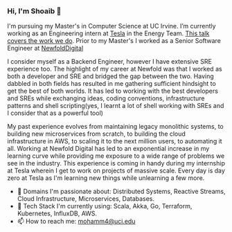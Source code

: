 ### Hi, I'm Shoaib 👋

I'm pursuing my Master's in Computer Science at UC Irvine. I’m currently working as an Engineering intern at [Tesla](https://www.tesla.com/energy) in the Energy Team. [This talk covers the work we do](https://www.infoq.com/presentations/tesla-vpp/). Prior to my Master's I worked as a Senior Software Engineer at [NewfoldDigital](https://newfold.com/)

I consider myself as a Backend Engineer, however I have extensive SRE experience too. The highlight of my career at Newfold was that I worked as both a developer and SRE and bridged the gap between the two. Having dabbled in both fields has resulted in me gathering sufficient hindsight to get the best of both worlds. It has led to working with the best developers and SREs while exchanging ideas, coding conventions, infrastructure patterns and shell scripting(yes, I learnt a lot of shell working with SREs and I consider that as a powerful tool)

My past experience evolves from maintaining legacy monolithic systems, to building new microservices from scratch, to building the cloud infrastructure in AWS, to scaling it to the next million users, to automating it all. Working at Newfold Digital has led to an exponential increase in my learning curve while providing me exposure to a wide range of problems we see in the industry. This experience is coming in handy during my internship at Tesla wherein I get to work on projects of massive scale. Every day is day zero at Tesla as I'm learning new things while unlearning a few more. 


- 🔭 Domains I'm passionate about: Distributed Systems, Reactive Streams, Cloud Infrastructure, Microservices, Databases.
- 🌱 Tech Stack I'm currently using: Scala, Akka, Go, Terraform, Kubernetes, InfluxDB, AWS.
- 📫 How to reach me: mohamm4@uci.edu
<!--
**MohammedShoaib/MohammedShoaib** is a ✨ _special_ ✨ repository because its `README.md` (this file) appears on your GitHub profile.

Here are some ideas to get you started:

- 🔭 I’m currently working on ...
- 🌱 I’m currently learning ...
- 👯 I’m looking to collaborate on ...
- 🤔 I’m looking for help with ...
- 💬 Ask me about ...
- 📫 How to reach me: ...
- 😄 Pronouns: ...
- ⚡ Fun fact: ...
-->
